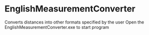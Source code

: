 # EnglishMeasurementConverter
Converts distances into other formats specified by the user
Open the EnglishMeasurementConverter.exe to start program
